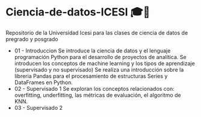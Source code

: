 # Ciencia-de-datos-ICESI 🎓🤖
Repositorio de la Universidad Icesi para  las clases de ciencia de datos de pregrado y posgrado
+ 01 - Introduccion
Se introduce la ciencia de datos y el lenguaje programación Python para el
desarrollo de proyectos de analítica. Se introducen los conceptos de machine learning y 
los tipos de aprendizaje (supervisado y no supervisado)
Se realiza una introducción sobre la libreria Pandas para el procesamiento de estructuras
Series y DataFrames en Python.
+ 02 - Supervisado 1
Se exploran los conceptos relacionados con: overfitting, underfitting, las métricas
de evaluación, el algoritmo de KNN. 
+ 03 - Supervisado 2